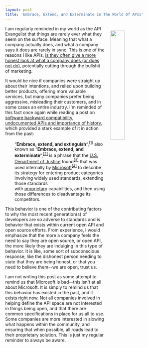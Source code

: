 ```yaml
---
layout: post
title: 'Embrace, Extend, and Exterminate In The World Of APIs'
---
```

<p><img style="padding: 15px;" src="https://s3.amazonaws.com/kinlane-productions/bw-icons/bw-danger-shaky.png" alt="" width="30%" align="right" /></p>
<p>I am regularly reminded in my world as the API Evangelist that things are rarely ever what they seem on the surface. Meaning that what a company actually does, and what a company says it does are rarely in sync. This is one of the reasons I like APIs, <a href="http://apievangelist.com/2016/10/03/apis-can-give-an-honest-view-of-what-a-company-does/">is they often give a more honest look at what a company does (or does not do)</a>, potentially cutting through the bullshit of marketing.</p>
<p>It would be nice if companies were straight up about their intentions, and relied upon building better products, offering more valuable services, but many companies prefer being aggressive, misleading their customers, and in some cases an entire industry. I'm reminded of this fact once again while reading a post on <a href="http://www.codeproject.com/Articles/1136184/Software-backward-compatibility-undocumented-APIs">software backward compatibility, undocumented APIs and importance of history</a>, which provided a stark example of it in action from the past:</p>
<p style="padding-left: 30px;"><span>&ldquo;</span><strong>Embrace, extend, and extinguish</strong><span>&ldquo;,</span><sup id="cite_ref-DeadlyEmbrace_1-0" class="reference"><a href="https://en.wikipedia.org/wiki/Embrace,_extend_and_extinguish#cite_note-DeadlyEmbrace-1">[1]</a></sup><span>&nbsp;also known as &ldquo;</span><strong>Embrace, extend, and exterminate</strong><span>&ldquo;,</span><sup id="cite_ref-2" class="reference"><a href="https://en.wikipedia.org/wiki/Embrace,_extend_and_extinguish#cite_note-2">[2]</a></sup><span>&nbsp;is a phrase that the&nbsp;</span><a href="https://en.wikipedia.org/wiki/United_States_Department_of_Justice">U.S. Department of Justice</a><span>&nbsp;found</span><sup id="cite_ref-3" class="reference"><a href="https://en.wikipedia.org/wiki/Embrace,_extend_and_extinguish#cite_note-3">[3]</a></sup><span>&nbsp;that was used internally by&nbsp;</span><a href="https://en.wikipedia.org/wiki/Microsoft">Microsoft</a><sup id="cite_ref-4" class="reference"><a href="https://en.wikipedia.org/wiki/Embrace,_extend_and_extinguish#cite_note-4">[4]</a></sup><span>&nbsp;to describe its strategy for entering product categories involving widely used standards, extending those standards with&nbsp;</span><a href="https://en.wikipedia.org/wiki/Proprietary_software">proprietary</a><span>&nbsp;capabilities, and then using those differences to disadvantage its competitors.</span></p>
<p><span>This behavior is one of the contributing factors to why the most recent generation(s) of developers are so adverse to standards&nbsp;and is behavior that exists within current open API and open source efforts. From experience, I would emphasize that the more a company feels the need to say they are open source, or open API, the more likely they are indulging in this type of behavior. It is like,&nbsp;some sort of subconscious response, like the dishonest person needing to state that they are being honest, or that you need to believe them--we are open, trust us.</span></p>
<p>I am not writing this post as some attempt to remind us that Microsoft is bad--this isn't at all about Microsoft. It is simply to remind us that this behavior has existed in the past, and it exists right now. Not all companies involved in helping define the API space are not interested in things being open, and that there are common specifications in place for us all to use. Some companies are more interested in slowing what happens within the community, and ensuring that when possible, all roads lead to their proprietary solution. This is just my regular reminder to always be aware.</p>